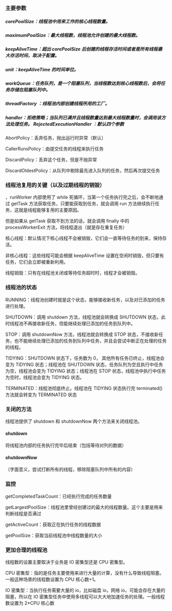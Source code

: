 ### 主要参数

##### corePoolSize：线程池中用来工作的核心线程数量。

##### maximumPoolSize：最大线程数，线程池允许创建的最大线程数。

##### keepAliveTime：超出 corePoolSize 后创建的线程存活时间或者是所有线程最大存活时间，取决于配置。

##### unit：keepAliveTime 的时间单位。

##### workQueue：任务队列，是一个阻塞队列，当线程数达到核心线程数后，会将任务存储在阻塞队列中。

##### threadFactory ：线程池内部创建线程所用的工厂。

##### handler：拒绝策略；当队列已满并且线程数量达到最大线程数量时，会调用该方法处理任务。 RejectedExecutionHandler ：默认四个参数

AbortPolicy：丢弃任务，抛出运行时异常（默认）

CallerRunsPolicy：由提交任务的线程来执行任务

DiscardPolicy：丢弃这个任务，但是不抛异常

DiscardOldestPolicy：从队列中剔除最先进入队列的任务，然后再次提交任务

### 线程池复用的关键（以及过期线程的销毁）

，runWorker 内部使用了 while 死循环，当第一个任务执行完之后，会不断地通过 getTask 方法获取任务，只要能获取到任务，就会调用 run 方法继续执行任务，这就是线程能够复用的主要原因。

但是如果从 getTask 获取不到方法的话，就会调用 finally 中的 processWorkerExit 方法，将线程退出（就是存在重复任务）

核心线程：默认情况下核心线程不会被销毁，它们会一直等待任务的到来，保持存活。

非核心线程：这些线程可能会根据 keepAliveTime 设置在空闲时销毁，但只要有任务，它们会立即被重新利用。

线程销毁：只有在线程池关闭或等待任务超时时，线程才会被销毁。

### 线程池的状态

RUNNING：线程池创建时就是这个状态，能够接收新任务，以及对已添加的任务进行处理。

SHUTDOWN：调用 shutdown 方法，线程池就会转换成 SHUTDOWN 状态，此时线程池不再接收新任务，但能继续处理已添加的任务到队列中。

STOP：调用 shutdownNow 方法，线程池就会转换成 STOP 状态，不接收新任务，也不能继续处理已添加的任务到队列中任务，并且会尝试中断正在处理的任务的线程。

TIDYING：SHUTDOWN 状态下，任务数为 0， 其他所有任务已终止，线程池会变为 TIDYING 状态；线程池在 SHUTDOWN 状态，任务队列为空且执行中任务为空，线程池会变为 TIDYING 状态；线程池在 STOP 状态，线程池中执行中任务为空时，线程池会变为 TIDYING 状态。

TERMINATED：线程池彻底终止。线程池在 TIDYING 状态执行完 terminated() 方法就会转变为 TERMINATED 状态

### 关闭的方法

线程池提供了 shutdown 和 shutdownNow 两个方法来关闭线程池。

#### shutdown
将线程池内部的任务执行完毕后结束（包括等待对列的数据）

#### shutdownNow

（字面意义，尝试打断所有的线程，移除阻塞队列中所有的内容）

### 监控

getCompletedTaskCount：已经执行完成的任务数量

getLargestPoolSize：线程池里曾经创建过的最大的线程数量。这个主要是用来判断线程是否满过

getActiveCount：获取正在执行任务的线程数据

getPoolSize：获取当前线程池中线程数量的大小

### 更加合理的线程池

线程数的设置主要取决于业务是 IO 密集型还是 CPU 密集型。

CPU 密集型：指的是任务主要使用来进行大量的计算，没有什么导致线程阻塞。一般这种场景的线程数设置为 CPU 核心数+1。

IO 密集型：当执行任务需要大量的 io，比如磁盘 io，网络 io，可能会存在大量的阻塞，所以在 IO 密集型任务中使用多线程可以大大地加速任务的处理。一般线程数设置为 2*CPU 核心数


